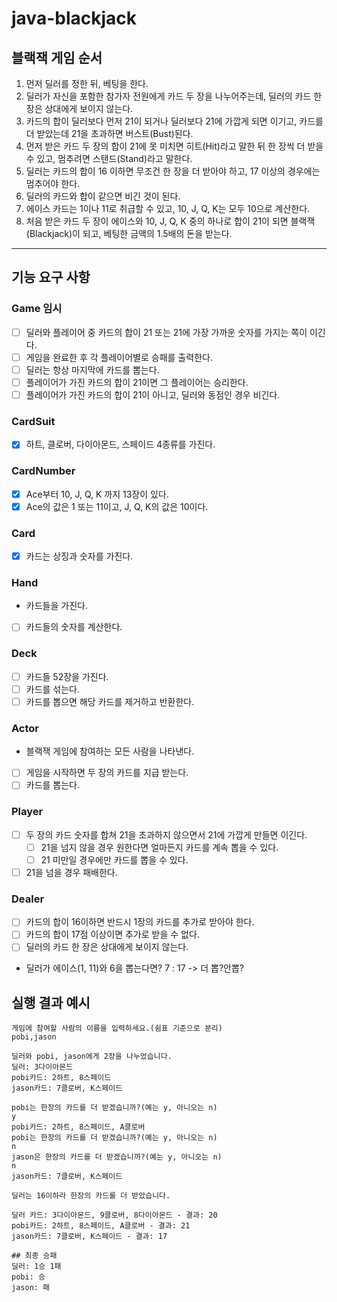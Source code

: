 # java-blackjack

## 블랙잭 게임 순서

1. 먼저 딜러를 정한 뒤, 베팅을 한다.
2. 딜러가 자신을 포함한 참가자 전원에게 카드 두 장을 나누어주는데, 딜러의 카드 한 장은 상대에게 보이지 않는다.
3. 카드의 합이 딜러보다 먼저 21이 되거나 딜러보다 21에 가깝게 되면 이기고, 카드를 더 받았는데 21을 초과하면 버스트(Bust)된다.
4. 먼저 받은 카드 두 장의 합이 21에 못 미치면 히트(Hit)라고 말한 뒤 한 장씩 더 받을 수 있고, 멈추려면 스탠드(Stand)라고 말한다.
5. 딜러는 카드의 합이 16 이하면 무조건 한 장을 더 받아야 하고, 17 이상의 경우에는 멈추어야 한다.
6. 딜러의 카드와 합이 같으면 비긴 것이 된다.
7. 에이스 카드는 1이나 11로 취급할 수 있고, 10, J, Q, K는 모두 10으로 계산한다.
8. 처음 받은 카드 두 장이 에이스와 10, J, Q, K 중의 하나로 합이 21이 되면 블랙잭(Blackjack)이 되고, 베팅한 금액의 1.5배의 돈을 받는다.

---

## 기능 요구 사항

### Game 임시

- [ ] 딜러와 플레이어 중 카드의 합이 21 또는 21에 가장 가까운 숫자를 가지는 쪽이 이긴다.
- [ ] 게임을 완료한 후 각 플레이어별로 승패를 출력한다.
- [ ] 딜러는 항상 마지막에 카드를 뽑는다.
- [ ] 플레이어가 가진 카드의 합이 21이면 그 플레이어는 승리한다.
- [ ] 플레이어가 가진 카드의 합이 21이 아니고, 딜러와 동점인 경우 비긴다.

### CardSuit

- [x] 하트, 클로버, 다이아몬드, 스페이드 4종류를 가진다.

### CardNumber

- [x] Ace부터 10, J, Q, K 까지 13장이 있다.
- [x] Ace의 값은 1 또는 11이고, J, Q, K의 값은 10이다.

### Card

- [x] 카드는 상징과 숫자를 가진다.

### Hand

- 카드들을 가진다.
- [ ] 카드들의 숫자를 계산한다.

### Deck

- [ ] 카드들 52장을 가진다.
- [ ] 카드를 섞는다.
- [ ] 카드를 뽑으면 해당 카드를 제거하고 반환한다.

### Actor

- 블랙잭 게임에 참여하는 모든 사람을 나타낸다.
- [ ] 게임을 시작하면 두 장의 카드를 지급 받는다.
- [ ] 카드를 뽑는다.

### Player

- [ ] 두 장의 카드 숫자를 합쳐 21을 초과하지 않으면서 21에 가깝게 만들면 이긴다.
    - [ ] 21을 넘지 않을 경우 원한다면 얼마든지 카드를 계속 뽑을 수 있다.
    - [ ] 21 미만일 경우에만 카드를 뽑을 수 있다.
- [ ] 21을 넘을 경우 패배한다.

### Dealer

- [ ] 카드의 합이 16이하면 반드시 1장의 카드를 추가로 받아야 한다.
- [ ] 카드의 합이 17점 이상이면 추가로 받을 수 없다.
- [ ] 딜러의 카드 한 장은 상대에게 보이지 않는다.
- 딜러가 에이스(1, 11)와 6을 뽑는다면? 7 : 17 -> 더 뽑?안뽑?

## 실행 결과 예시

```text
게임에 참여할 사람의 이름을 입력하세요.(쉼표 기준으로 분리)
pobi,jason

딜러와 pobi, jason에게 2장을 나누었습니다.
딜러: 3다이아몬드
pobi카드: 2하트, 8스페이드
jason카드: 7클로버, K스페이드

pobi는 한장의 카드를 더 받겠습니까?(예는 y, 아니오는 n)
y
pobi카드: 2하트, 8스페이드, A클로버
pobi는 한장의 카드를 더 받겠습니까?(예는 y, 아니오는 n)
n
jason은 한장의 카드를 더 받겠습니까?(예는 y, 아니오는 n)
n
jason카드: 7클로버, K스페이드

딜러는 16이하라 한장의 카드를 더 받았습니다.

딜러 카드: 3다이아몬드, 9클로버, 8다이아몬드 - 결과: 20
pobi카드: 2하트, 8스페이드, A클로버 - 결과: 21
jason카드: 7클로버, K스페이드 - 결과: 17

## 최종 승패
딜러: 1승 1패
pobi: 승 
jason: 패
```


